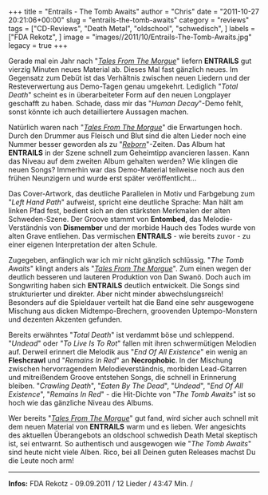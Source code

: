 +++
title = "Entrails - The Tomb Awaits"
author = "Chris"
date = "2011-10-27 20:21:06+00:00"
slug = "entrails-the-tomb-awaits"
category = "reviews"
tags = ["CD-Reviews", "Death Metal", "oldschool", "schwedisch", ]
labels = ["FDA Rekotz", ]
image = "images//2011/10/Entrails-The-Tomb-Awaits.jpg"
legacy = true
+++

Gerade mal ein Jahr nach "_<a href="http://necroslaughter.de/2010/06/entrails-tales-from-the-morgue/">Tales From The Morgue</a>_" liefern **ENTRAILS** gut vierzig Minuten neues Material ab. Dieses Mal fast gänzlich neues. Im Gegensatz zum Debüt ist das Verhältnis zwischen neuen Liedern und der Resteverwertung aus Demo-Tagen genau umgekehrt. Lediglich "_Total Death_" scheint es in überarbeiteter Form auf den neuen Longplayer geschafft zu haben. Schade, dass mir das "_Human Decay_"-Demo fehlt, sonst könnte ich auch detailliertere Aussagen machen.

Natürlich waren nach "_<a href="http://necroslaughter.de/2010/06/entrails-tales-from-the-morgue/">Tales From The Morgue</a>_" die Erwartungen hoch. Durch den Drummer aus Fleisch und Blut sind die alten Lieder noch eine Nummer besser geworden als zu "_<a href="http://necroslaughter.de/2010/01/entrails-reborn/" title="Entrails – Reborn">Reborn</a>_"-Zeiten. Das Album hat **ENTRAILS** in der Szene schnell zum Geheimtipp avancieren lassen. Kann das Niveau auf dem zweiten Album gehalten werden? Wie klingen die neuen Songs? Immerhin war das Demo-Material teilweise noch aus den frühen Neunzigern und wurde erst später veröffentlicht...

Das Cover-Artwork, das deutliche Parallelen in Motiv und Farbgebung zum "_Left Hand Path_" aufweist, spricht eine deutliche Sprache: Man hält am linken Pfad fest, bedient sich an den stärksten Merkmalen der alten Schweden-Szene. Der Groove stammt von **Entombed**, das Melodie-Verständnis von **Dismember** und der morbide Hauch des Todes wurde von alten Grave entliehen. Das vermischen **ENTRAILS** - wie bereits zuvor - zu einer eigenen Interpretation der alten Schule.

Zugegeben, anfänglich war ich mir nicht gänzlich schlüssig. "_The Tomb Awaits_" klingt anders als "_<a href="http://necroslaughter.de/2010/06/entrails-tales-from-the-morgue/">Tales From The Morgue</a>_". Zum einen wegen der deutlich besseren und lauteren Produktion von Dan Swanö. Doch auch im Songwriting haben sich **ENTRAILS** deutlich entwickelt. Die Songs sind strukturierter und direkter. Aber nicht minder abwechslungsreich! Besonders auf die Spieldauer verteilt hat die Band eine sehr ausgewogene Mischung aus dicken Midtempo-Brechern, groovenden Uptempo-Monstern und dezenten Akzenten gefunden.

Bereits erwähntes "_Total Death_" ist verdammt böse und schleppend. "_Undead_" oder "_To Live Is To Rot_" fallen mit ihren schwermütigen Melodien auf. Derweil erinnert die Melodik aus "_End Of All Existence_" ein wenig an **Fleshcrawl** und "_Remains In Red_" an **Necrophobic**. In der Mischung zwischen hervorragendem Melodieverständnis, morbiden Lead-Gitarren und mitreißendem Groove entstehen Songs, die schnell in Erinnerung bleiben. "_Crawling Death_", "_Eaten By The Dead_", "_Undead_", "_End Of All Existence_", "_Remains In Red_" - die Hit-Dichte von "_The Tomb Awaits_" ist so hoch wie das gänzliche Niveau des Albums.

Wer bereits "_<a href="http://necroslaughter.de/2010/06/entrails-tales-from-the-morgue/">Tales From The Morgue</a>_" gut fand, wird sicher auch schnell mit dem neuen Material von **ENTRAILS** warm und es lieben. Wer angesichts des aktuellen Überangebots an oldschool schwedish Death Metal skeptisch ist, sei entwarnt. So authentisch und ausgewogen wie "_The Tomb Awaits_" sind heute nicht viele Alben. Rico, bei all Deinen guten Releases machst Du die Leute noch arm!





---
**Infos:**
FDA Rekotz - 09.09.2011 / 
12 Lieder / 43:47 Min. / 
